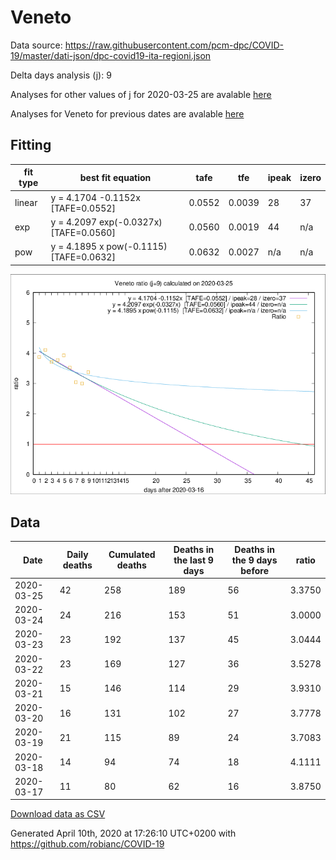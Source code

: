 # Veneto

Data source: https://raw.githubusercontent.com/pcm-dpc/COVID-19/master/dati-json/dpc-covid19-ita-regioni.json

Delta days analysis (j): 9

Analyses for other values of j for 2020-03-25 are avalable [here](../README.md)

Analyses for Veneto for previous dates are avalable [here](../../README.md)

## Fitting 
|fit type|best fit equation|tafe|tfe|ipeak|izero|
|-------|-----|--------|------|---|---|
|linear|y = 4.1704 -0.1152x  [TAFE=0.0552]|0.0552|0.0039|28|37|
|exp|y = 4.2097 exp(-0.0327x)  [TAFE=0.0560]|0.0560|0.0019|44|n/a|
|pow|y = 4.1895 x pow(-0.1115)  [TAFE=0.0632]|0.0632|0.0027|n/a|n/a|

![Plot](COVID-19_veneto_j9_2020-03-25.png)

## Data
|Date|Daily deaths|Cumulated deaths|Deaths in the last 9 days|Deaths in the 9 days before|ratio|
|----|----------|-----------|-------|--------------------|-----|
|2020-03-25|42|258|189|56|3.3750|
|2020-03-24|24|216|153|51|3.0000|
|2020-03-23|23|192|137|45|3.0444|
|2020-03-22|23|169|127|36|3.5278|
|2020-03-21|15|146|114|29|3.9310|
|2020-03-20|16|131|102|27|3.7778|
|2020-03-19|21|115|89|24|3.7083|
|2020-03-18|14|94|74|18|4.1111|
|2020-03-17|11|80|62|16|3.8750|

[Download data as CSV](COVID-19_veneto_j9_2020-03-25.csv)

Generated April 10th, 2020 at 17:26:10 UTC+0200 with https://github.com/robianc/COVID-19
